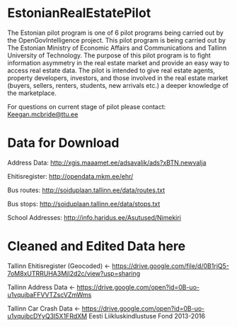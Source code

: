 # EstonianRealEstatePilot

The Estonian pilot program is one of 6 pilot programs being carried out by the OpenGovIntelligence project. This pilot program is being carried out by The Estonian Ministry of Economic Affairs and Communications and Tallinn University of Technology. The purpose of this pilot program is to fight information asymmetry in the real estate market and provide an easy way to access real estate data. The pilot is intended to give real estate agents, property developers, investors, and those involved in the real estate market (buyers, sellers, renters, students, new arrivals etc.) a deeper knowledge of the marketplace.  

For questions on current stage of pilot please contact: Keegan.mcbride@ttu.ee

# Data for Download

Address Data: http://xgis.maaamet.ee/adsavalik/ads?xBTN.newvalja

Ehitisregister: http://opendata.mkm.ee/ehr/

Bus routes: http://soiduplaan.tallinn.ee/data/routes.txt  

Bus stops: http://soiduplaan.tallinn.ee/data/stops.txt

School Addresses: http://info.haridus.ee/Asutused/Nimekiri 



# Cleaned and Edited Data here

Tallinn Ehitisregister (Geocoded) <- https://drive.google.com/file/d/0B1rjQ5-7oM8xUTRRUHA3MjI2d2c/view?usp=sharing

Tallinn Address Data <- https://drive.google.com/open?id=0B-uo-u1vqujbaFFVVTZscVZmWms

Tallinn Car Crash Data <- https://drive.google.com/open?id=0B-uo-u1vqujbcDYyQ3I5X1FRdXM Eesti Liikluskindlustuse Fond 2013-2016

